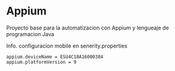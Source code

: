 # Appium
Proyecto base para la automatizacion con Appium y lengueaje de programacion Java

Info. configuracion mobile en senerity.properties
```
appium.deviceName = ESU4C18A16000384
appium.platformVersion = 9
```
